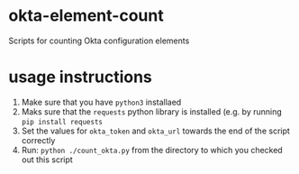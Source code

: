# okta-element-count
Scripts for counting Okta configuration elements

# usage instructions
1. Make sure that you have `python3` installaed
2. Maks sure that the `requests` python library is installed (e.g. by running `pip install requests`
3. Set the values for `okta_token` and `okta_url` towards the end of the script correctly
4. Run: `python ./count_okta.py` from the directory to which you checked out this script
